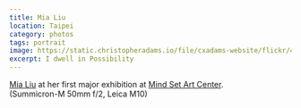 ```yaml
---
title: Mia Liu
location: Taipei
category: photos
tags: portrait
image: https://static.christopheradams.io/file/cxadams-website/flickr/48786410687_9543bfaf78_k.jpg
excerpt: I dwell in Possibility
---
```


[Mia Liu] at her first major exhibition at [Mind Set Art Center].  
(Summicron-M 50mm f/2, Leica M10)

[Mia Liu]: https://mialiustudio.com/
[Mind Set Art Center]: http://www.art-msac.com/
